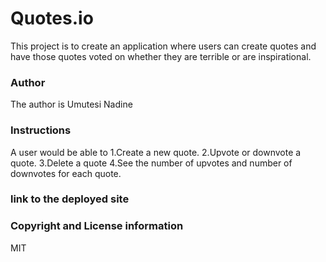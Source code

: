 # Quotes.io
This project is to create an application where users can create quotes and have those quotes voted on whether they are terrible or are inspirational. 
### Author
The author is Umutesi Nadine
### Instructions
A  user would be able to
1.Create a new quote.
2.Upvote or downvote a quote.
3.Delete a quote
4.See the number of upvotes and number of downvotes for each quote.
###  link to the deployed site 
 
### Copyright and License information
MIT



